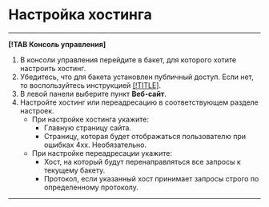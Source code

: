 # Настройка хостинга

---

**[!TAB Консоль управления]**

1. В консоли управления перейдите в бакет, для которого хотите настроить хостинг.
2. Убедитесь, что для бакета установлен публичный доступ. Если нет, то воспользуйтесь инструкцией [[!TITLE]](../operations/buckets/bucket-availability.md).
1. В левой панели выберите пункт **Веб-сайт**. 
2. Настройте хостинг или переадресацию в соответствующем разделе настроек.
    - При настройке хостинга укажите:
      - Главную страницу сайта.
      - Страницу, которая будет отображаться пользователю при ошибках 4хх. Необязательно.
    - При настройке переадресации укажите:
      -  Хост, на который будут перенаправляться все запросы к текущему бакету.
      -  Протокол, если указанный хост принимает запросы строго по определенному протоколу.

---
